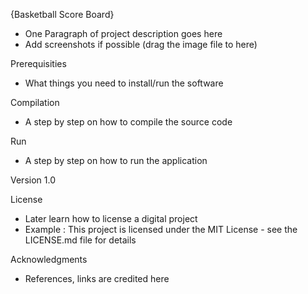 {Basketball Score Board}
- One Paragraph of project description goes here
- Add screenshots if possible (drag the image file to here)

Prerequisities
- What things you need to install/run the software

Compilation
- A step by step on how to compile the source code

Run
- A step by step on how to run the application

Version
1.0

License
- Later learn how to license a digital project
- Example : This project is licensed under the MIT License - see the LICENSE.md file for details

Acknowledgments
- References, links are credited here
